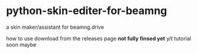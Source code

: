 # python-skin-editer-for-beamng

a skin maker/assistant for beamng.drive

how to use download from the releases page **not fully finsed yet** 
y/t tutorial soon maybe
